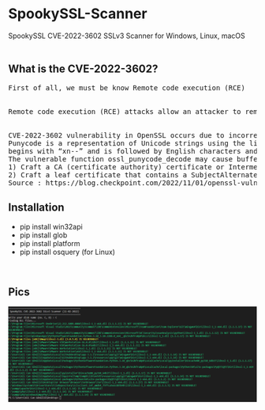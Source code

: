 # SpookySSL-Scanner
SpookySSL CVE-2022-3602 SSLv3 Scanner for Windows, Linux, macOS
<br><br>
<h2>What is the CVE-2022-3602?</h2>
<pre>First of all, we must be know Remote code execution (RCE)
<br>
Remote code execution (RCE) attacks allow an attacker to remotely execute malicious code on a computer. The impact of an RCE vulnerability can range from malware execution to an attacker gaining full control over a compromised machine.
<br>
CVE-2022-3602 vulnerability in OpenSSL occurs due to incorrect processing of Punycode while checking X.509 certificates.
Punycode is a representation of Unicode strings using the limited ASCII character subset. It is usually used to encode domain names containing non-ASCII characters, for example Japanese letters. A punycode-encoded string
begins with “xn--” and is followed by English characters and digits.
The vulnerable function ossl_punycode_decode may cause buffer overflow during Punycode string decoding. It is called when OpenSSL processes a certificate chain. In order to exploit vulnerability it is required to:
1) Craft a CA (certificate authority) certificate or Intermediary certificate that contains the “nameConstraints” field with a malicious Punycode string. The Punycode string must contain at least 512 bytes excluding “xn--”.
2) Craft a leaf certificate that contains a SubjectAlternateName (SAN) otherName field that specifies a SmtpUTF8Mailbox string
Source : https://blog.checkpoint.com/2022/11/01/openssl-vulnerability-cve-2022-3602-remote-code-execution-and-cve-2022-3786-denial-of-service-check-point-research-update/
</pre>
<h2>Installation</h2>
<ul>
<li>pip install win32api</li>
<li>pip install glob</li>
<li>pip install platform</li>
<li>pip install osquery (for Linux)</li>
</ul>
<br>
<h2>Pics</h2>
<img src="spooky.png" />
